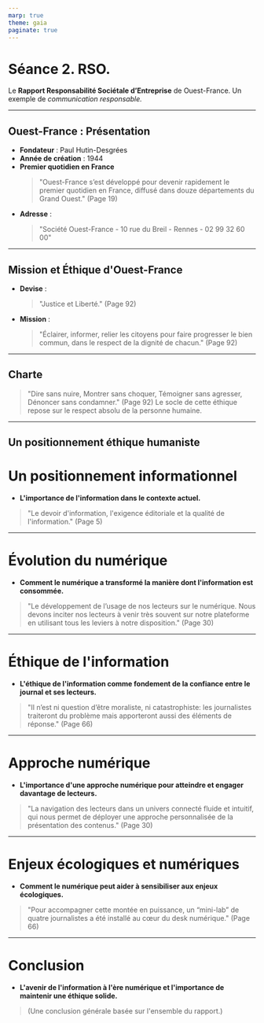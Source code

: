 ```yaml
---
marp: true
theme: gaia
paginate: true
---
```

# Séance 2. RSO. 
Le **Rapport Responsabilité Sociétale d’Entreprise** de Ouest-France.
Un exemple de *communication responsable.*

---

## Ouest-France : Présentation

- **Fondateur** : Paul Hutin-Desgrées
- **Année de création** : 1944
- **Premier quotidien en France**
  > "Ouest-France s’est développé pour devenir rapidement le premier quotidien en France, diffusé dans douze départements du Grand Ouest." (Page 19)
- **Adresse** : 
  > "Société Ouest-France - 10 rue du Breil - Rennes - 02 99 32 60 00" 

---

## Mission et Éthique d'Ouest-France

- **Devise** : 
  > "Justice et Liberté." (Page 92)

- **Mission** : 
  > "Éclairer, informer, relier les citoyens pour faire progresser le bien commun, dans le respect de la dignité de chacun." (Page 92)

---
  ## Charte

  > "Dire sans nuire, Montrer sans choquer, Témoigner sans agresser, Dénoncer sans condamner." (Page 92)
  >Le socle de cette éthique repose sur le respect absolu de la personne humaine.

---
## Un positionnement éthique humaniste


# Un positionnement informationnel

- **L'importance de l'information dans le contexte actuel.**
> "Le devoir d'information, l'exigence éditoriale et la qualité de l'information." (Page 5)

---

# Évolution du numérique

- **Comment le numérique a transformé la manière dont l'information est consommée.**
> "Le développement de l’usage de nos lecteurs sur le numérique. Nous devons inciter nos lecteurs à venir très souvent sur notre plateforme en utilisant tous les leviers à notre disposition." (Page 30)

---

# Éthique de l'information

- **L'éthique de l'information comme fondement de la confiance entre le journal et ses lecteurs.**
> "Il n’est ni question d’être moraliste, ni catastrophiste: les journalistes traiteront du problème mais apporteront aussi des éléments de réponse." (Page 66)

---

# Approche numérique

- **L'importance d'une approche numérique pour atteindre et engager davantage de lecteurs.**
> "La navigation des lecteurs dans un univers connecté fluide et intuitif, qui nous permet de déployer une approche personnalisée de la présentation des contenus." (Page 30)

---

# Enjeux écologiques et numériques

- **Comment le numérique peut aider à sensibiliser aux enjeux écologiques.**
> "Pour accompagner cette montée en puissance, un “mini-lab” de quatre journalistes a été installé au cœur du desk numérique." (Page 66)

---

# Conclusion

- **L'avenir de l'information à l'ère numérique et l'importance de maintenir une éthique solide.**
> (Une conclusion générale basée sur l'ensemble du rapport.)

